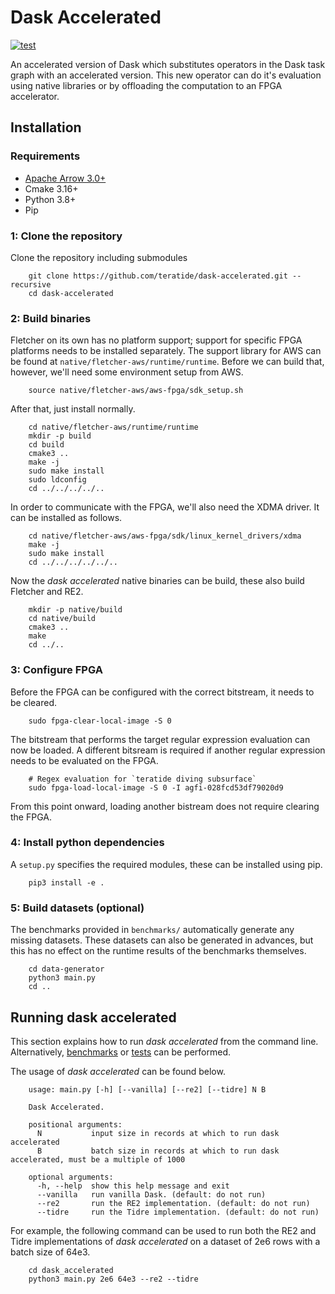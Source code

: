 # Dask Accelerated

[![test](https://github.com/teratide/dask-accelerated/actions/workflows/test.yml/badge.svg)](https://github.com/teratide/dask-accelerated/actions/workflows/test.yml)

An accelerated version of Dask which substitutes operators in the Dask task graph with an accelerated version.
This new operator can do it's evaluation using native libraries or by offloading the computation to an FPGA accelerator.

## Installation

### Requirements
* [Apache Arrow 3.0+](https://arrow.apache.org/install/)
* Cmake 3.16+
* Python 3.8+
* Pip

### 1: Clone the repository
Clone the repository including submodules
```
    git clone https://github.com/teratide/dask-accelerated.git --recursive
    cd dask-accelerated
```

### 2: Build binaries
Fletcher on its own has no platform support; support for specific FPGA platforms needs to be installed separately.
The support library for AWS can be found at `native/fletcher-aws/runtime/runtime`. Before we can build that, however,
we'll need some environment setup from AWS.
```
    source native/fletcher-aws/aws-fpga/sdk_setup.sh
```

After that, just install normally.
```
    cd native/fletcher-aws/runtime/runtime
    mkdir -p build
    cd build
    cmake3 ..
    make -j
    sudo make install
    sudo ldconfig
    cd ../../../../..
```

In order to communicate with the FPGA, we'll also need the XDMA driver. It can be installed as follows.
```
    cd native/fletcher-aws/aws-fpga/sdk/linux_kernel_drivers/xdma
    make -j
    sudo make install
    cd ../../../../../..
```

Now the *dask accelerated* native binaries can be build, these also build Fletcher and RE2.
```
    mkdir -p native/build
    cd native/build
    cmake3 ..
    make
    cd ../..
```

### 3: Configure FPGA
Before the FPGA can be configured with the correct bitstream, it needs to be cleared.
```
    sudo fpga-clear-local-image -S 0
```

The bitstream that performs the target regular expression evaluation can now be loaded.
A different bitsream is required if another regular expression needs to be evaluated on the FPGA.
```
    # Regex evaluation for `teratide diving subsurface`
    sudo fpga-load-local-image -S 0 -I agfi-028fcd53df79020d9
```

From this point onward, loading another bistream does not require clearing the FPGA.

### 4: Install python dependencies
A `setup.py` specifies the required modules, these can be installed using pip.

```
    pip3 install -e .
```

### 5: Build datasets (optional)
The benchmarks provided in `benchmarks/` automatically generate any missing datasets.
These datasets can also be generated in advances,
but this has no effect on the runtime results of the benchmarks themselves.

```
    cd data-generator
    python3 main.py
    cd ..
```

## Running dask accelerated
This section explains how to run *dask accelerated* from the command line. Alternatively,
[benchmarks](./benchmark/README.md) or [tests](./test/README.md) can be performed.

The usage of *dask accelerated* can be found below.
```
    usage: main.py [-h] [--vanilla] [--re2] [--tidre] N B
    
    Dask Accelerated.
    
    positional arguments:
      N           input size in records at which to run dask accelerated
      B           batch size in records at which to run dask accelerated, must be a multiple of 1000
    
    optional arguments:
      -h, --help  show this help message and exit
      --vanilla   run vanilla Dask. (default: do not run)
      --re2       run the RE2 implementation. (default: do not run)
      --tidre     run the Tidre implementation. (default: do not run)
```

For example, the following command can be used to run both the RE2 and Tidre implementations of *dask accelerated* on
a dataset of 2e6 rows with a batch size of 64e3.
```
    cd dask_accelerated
    python3 main.py 2e6 64e3 --re2 --tidre
```